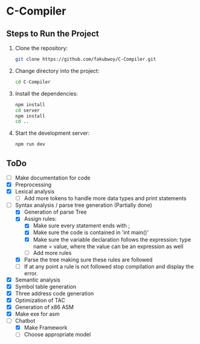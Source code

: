 # C-Compiler

## Steps to Run the Project

1. Clone the repository:
   ```bash
   git clone https://github.com/fakubwoy/C-Compiler.git
   ```

2. Change directory into the project:
   ```bash
   cd C-Compiler
   ```

3. Install the dependencies:
   ```bash
   npm install
   cd server
   npm install
   cd ..
   ```

4. Start the development server:
   ```bash
   npm run dev
   ```

## ToDo

- [ ] Make documentation for code
- [x] Preprocessing
- [x] Lexical analysis
   - [ ] Add more tokens to handle more data types and print statements
- [ ] Syntax analysis / parse tree generation (Partially done)
   - [x] Generation of parse Tree
   - [x] Assign rules:
      - [x] Make sure every statement ends with ;
      - [x] Make sure the code is contained in 'int main()'
      - [x] Make sure the variable declaration follows the expression: 
      type name = value, where the value can be an expression as well
      - [ ] Add more rules
   - [x] Parse the tree making sure these rules are followed
   - [ ] If at any point a rule is not followed stop compilation and display the error.
- [x] Semantic analysis
- [x] Symbol table generation
- [x] Three address code generation
- [x] Optimization of TAC
- [x] Generation of x86 ASM
- [x] Make exe for asm
- [ ] Chatbot
   - [x] Make Framework
   - [ ] Choose appropriate model